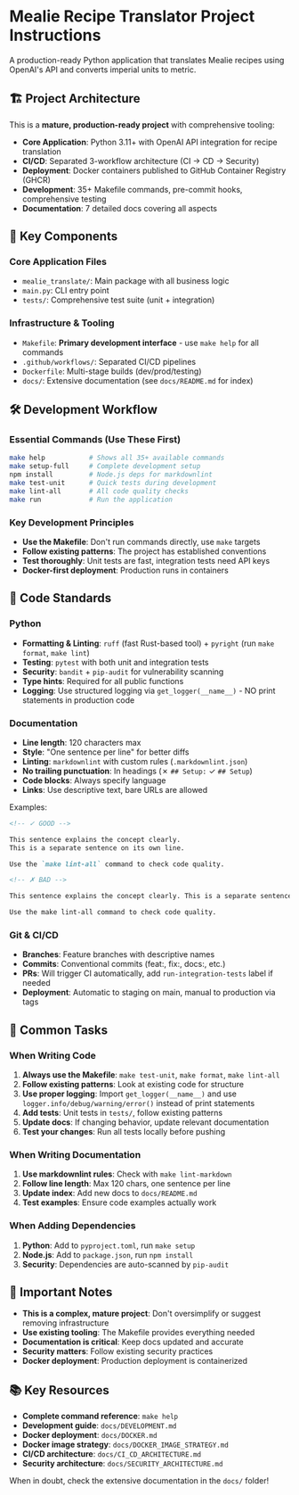 <!-- Use this file to provide workspace-specific custom instructions to Copilot. For more details, visit
https://code.visualstudio.com/docs/copilot/copilot-customization#_use-a-githubcopilotinstructionsmd-file -->

# Mealie Recipe Translator Project Instructions

A production-ready Python application that translates Mealie recipes using OpenAI's API and converts imperial units to metric.

## 🏗️ Project Architecture

This is a **mature, production-ready project** with comprehensive tooling:

- **Core Application**: Python 3.11+ with OpenAI API integration for recipe translation
- **CI/CD**: Separated 3-workflow architecture (CI → CD → Security)
- **Deployment**: Docker containers published to GitHub Container Registry (GHCR)
- **Development**: 35+ Makefile commands, pre-commit hooks, comprehensive testing
- **Documentation**: 7 detailed docs covering all aspects

## 🔑 Key Components

### Core Application Files

- `mealie_translate/`: Main package with all business logic
- `main.py`: CLI entry point
- `tests/`: Comprehensive test suite (unit + integration)

### Infrastructure & Tooling

- `Makefile`: **Primary development interface** - use `make help` for all commands
- `.github/workflows/`: Separated CI/CD pipelines
- `Dockerfile`: Multi-stage builds (dev/prod/testing)
- `docs/`: Extensive documentation (see `docs/README.md` for index)

## 🛠️ Development Workflow

### Essential Commands (Use These First)

```bash
make help           # Shows all 35+ available commands
make setup-full     # Complete development setup
npm install         # Node.js deps for markdownlint
make test-unit      # Quick tests during development
make lint-all       # All code quality checks
make run            # Run the application
```

### Key Development Principles

- **Use the Makefile**: Don't run commands directly, use `make` targets
- **Follow existing patterns**: The project has established conventions
- **Test thoroughly**: Unit tests are fast, integration tests need API keys
- **Docker-first deployment**: Production runs in containers

## 📝 Code Standards

### Python

- **Formatting & Linting**: `ruff` (fast Rust-based tool) + `pyright` (run `make format`, `make lint`)
- **Testing**: `pytest` with both unit and integration tests
- **Security**: `bandit` + `pip-audit` for vulnerability scanning
- **Type hints**: Required for all public functions
- **Logging**: Use structured logging via `get_logger(__name__)` - NO print statements in production code

### Documentation

<!-- markdownlint-disable MD013 -->

- **Line length**: 120 characters max
- **Style**: "One sentence per line" for better diffs
- **Linting**: `markdownlint` with custom rules (`.markdownlint.json`)
- **No trailing punctuation**: In headings (✗ `## Setup:` ✓ `## Setup`)
- **Code blocks**: Always specify language
- **Links**: Use descriptive text, bare URLs are allowed

Examples:

```markdown
<!-- ✓ GOOD -->

This sentence explains the concept clearly.
This is a separate sentence on its own line.

Use the `make lint-all` command to check code quality.

<!-- ✗ BAD -->

This sentence explains the concept clearly. This is a separate sentence that makes the line too long and violates our 120-character limit.

Use the make lint-all command to check code quality.
```

<!-- markdownlint-enable MD013 -->

### Git & CI/CD

- **Branches**: Feature branches with descriptive names
- **Commits**: Conventional commits (feat:, fix:, docs:, etc.)
- **PRs**: Will trigger CI automatically, add `run-integration-tests` label if needed
- **Deployment**: Automatic to staging on main, manual to production via tags

## 🎯 Common Tasks

### When Writing Code

1. **Always use the Makefile**: `make test-unit`, `make format`, `make lint-all`
2. **Follow existing patterns**: Look at existing code for structure
3. **Use proper logging**: Import `get_logger(__name__)` and use `logger.info/debug/warning/error()` instead of print statements
4. **Add tests**: Unit tests in `tests/`, follow existing patterns
5. **Update docs**: If changing behavior, update relevant documentation
6. **Test your changes**: Run all tests locally before pushing

### When Writing Documentation

1. **Use markdownlint rules**: Check with `make lint-markdown`
2. **Follow line length**: Max 120 chars, one sentence per line
3. **Update index**: Add new docs to `docs/README.md`
4. **Test examples**: Ensure code examples actually work

### When Adding Dependencies

1. **Python**: Add to `pyproject.toml`, run `make setup`
2. **Node.js**: Add to `package.json`, run `npm install`
3. **Security**: Dependencies are auto-scanned by `pip-audit`

## 🚨 Important Notes

- **This is a complex, mature project**: Don't oversimplify or suggest removing infrastructure
- **Use existing tooling**: The Makefile provides everything needed
- **Documentation is critical**: Keep docs updated and accurate
- **Security matters**: Follow existing security practices
- **Docker deployment**: Production deployment is containerized

## 📚 Key Resources

- **Complete command reference**: `make help`
- **Development guide**: `docs/DEVELOPMENT.md`
- **Docker deployment**: `docs/DOCKER.md`
- **Docker image strategy**: `docs/DOCKER_IMAGE_STRATEGY.md`
- **CI/CD architecture**: `docs/CI_CD_ARCHITECTURE.md`
- **Security architecture**: `docs/SECURITY_ARCHITECTURE.md`

When in doubt, check the extensive documentation in the `docs/` folder!
